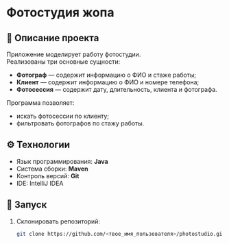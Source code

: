 # Фотостудия жопа

## 📖 Описание проекта
Приложение моделирует работу фотостудии.  
Реализованы три основные сущности:
- **Фотограф** — содержит информацию о ФИО и стаже работы;
- **Клиент** — содержит информацию о ФИО и номере телефона;
- **Фотосессия** — содержит дату, длительность, клиента и фотографа.

Программа позволяет:
- искать фотосессии по клиенту;
- фильтровать фотографов по стажу работы.

## ⚙️ Технологии
- Язык программирования: **Java**
- Система сборки: **Maven**
- Контроль версий: **Git**
- IDE: IntelliJ IDEA

## 🚀 Запуск
1. Склонировать репозиторий:
   ```bash
   git clone https://github.com/<твое_имя_пользователя>/photostudio.git
